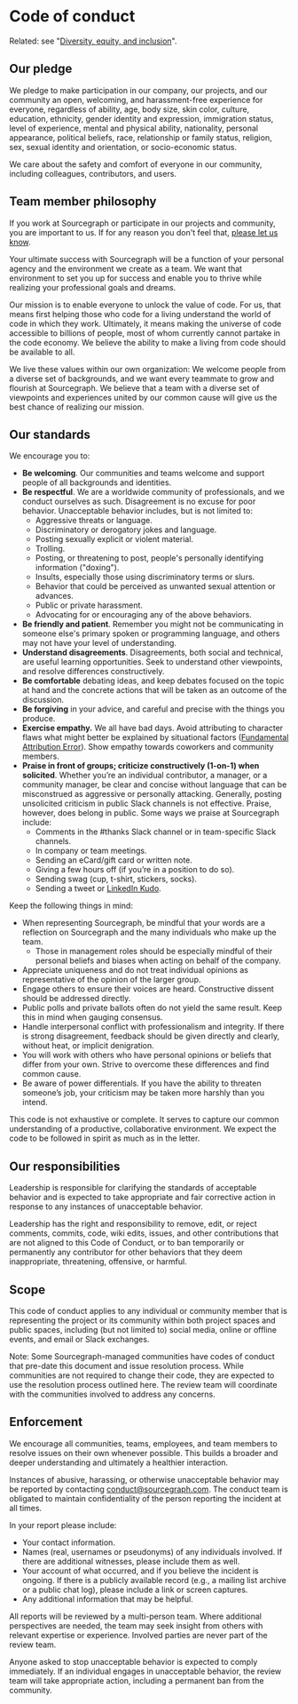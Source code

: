 # Code of conduct

Related: see "[Diversity, equity, and inclusion](dei.md)".

## Our pledge

We pledge to make participation in our company, our projects, and our community an open, welcoming, and harassment-free experience for everyone, regardless of ability, age, body size, skin color, culture, education, ethnicity, gender identity and expression, immigration status, level of experience, mental and physical ability, nationality, personal appearance, political beliefs, race, relationship or family status, religion, sex, sexual identity and orientation, or socio-economic status.

We care about the safety and comfort of everyone in our community, including colleagues, contributors, and users.

## Team member philosophy

If you work at Sourcegraph or participate in our projects and community, you are important to us. If for any reason you don't feel that, [please let us know](#enforcement).

Your ultimate success with Sourcegraph will be a function of your personal agency and the environment we create as a team. We want that environment to set you up for success and enable you to thrive while realizing your professional goals and dreams.

Our mission is to enable everyone to unlock the value of code. For us, that means first helping those who code for a living understand the world of code in which they work. Ultimately, it means making the universe of code accessible to billions of people, most of whom currently cannot partake in the code economy. We believe the ability to make a living from code should be available to all.

We live these values within our own organization: We welcome people from a diverse set of backgrounds, and we want every teammate to grow and flourish at Sourcegraph. We believe that a team with a diverse set of viewpoints and experiences united by our common cause will give us the best chance of realizing our mission.

## Our standards

We encourage you to:

- **Be welcoming**. Our communities and teams welcome and support people of all backgrounds and identities.
- **Be respectful**. We are a worldwide community of professionals, and we conduct ourselves as such. Disagreement is no excuse for poor behavior. Unacceptable behavior includes, but is not limited to:
    - Aggressive threats or language.
    - Discriminatory or derogatory jokes and language.
    - Posting sexually explicit or violent material.
    - Trolling.
    - Posting, or threatening to post, people's personally identifying information ("doxing").
    - Insults, especially those using discriminatory terms or slurs.
    - Behavior that could be perceived as unwanted sexual attention or advances.
    - Public or private harassment.
    - Advocating for or encouraging any of the above behaviors.
- **Be friendly and patient**. Remember you might not be communicating in someone else's primary spoken or programming language, and others may not have your level of understanding.
- **Understand disagreements**. Disagreements, both social and technical, are useful learning opportunities. Seek to understand other viewpoints, and resolve differences constructively.
- **Be comfortable** debating ideas, and keep debates focused on the topic at hand and the concrete actions that will be taken as an outcome of the discussion.
- **Be forgiving** in your advice, and careful and precise with the things you produce.
- **Exercise empathy.** We all have bad days. Avoid attributing to character flaws what might better be explained by situational factors ([Fundamental Attribution Error](https://en.wikipedia.org/wiki/Fundamental_attribution_error)). Show empathy towards coworkers and community members.
- **Praise in front of groups; criticize constructively (1-on-1) when solicited**. Whether you’re an individual contributor, a manager, or a community manager, be clear and concise without language that can be misconstrued as aggressive or personally attacking. Generally, posting unsolicited criticism in public Slack channels is not effective. Praise, however, does belong in public. Some ways we praise at Sourcegraph include:
    - Comments in the #thanks Slack channel or in team-specific Slack channels.
    - In company or team meetings.
    - Sending an eCard/gift card or written note.
    - Giving a few hours off (if you’re in a position to do so).
    - Sending swag (cup, t-shirt, stickers, socks).
    - Sending a tweet or [LinkedIn Kudo](https://blog.linkedin.com/2018/june/12/introducing-linkedin-kudos-say-thanks-and-show-your-appreciation).

Keep the following things in mind:

- When representing Sourcegraph, be mindful that your words are a reflection on Sourcegraph and the many individuals who make up the team.
    - Those in management roles should be especially mindful of their personal beliefs and biases when acting on behalf of the company.
- Appreciate uniqueness and do not treat individual opinions as representative of the opinion of the larger group.
- Engage others to ensure their voices are heard. Constructive dissent should be addressed directly.
-  Public polls and private ballots often do not yield the same result. Keep this in mind when gauging consensus.
- Handle interpersonal conflict with professionalism and integrity. If there is strong disagreement, feedback should be given directly and clearly, without heat, or implicit denigration.
- You will work with others who have personal opinions or beliefs that differ from your own. Strive to overcome these differences and find common cause.
- Be aware of power differentials. If you have the ability to threaten someone’s job, your criticism may be taken more harshly than you intend.

This code is not exhaustive or complete. It serves to capture our common understanding of a productive, collaborative environment. We expect the code to be followed in spirit as much as in the letter.

## Our responsibilities

Leadership is responsible for clarifying the standards of acceptable behavior and is expected to take appropriate and fair corrective action in response to any instances of unacceptable behavior.

Leadership has the right and responsibility to remove, edit, or reject comments, commits, code, wiki edits, issues, and other contributions that are not aligned to this Code of Conduct, or to ban temporarily or permanently any contributor for other behaviors that they deem inappropriate, threatening, offensive, or harmful.

## Scope

This code of conduct applies to any individual or community member that is representing the project or its community within both project spaces and public spaces, including (but not limited to) social media, online or offline events, and email or Slack exchanges.

Note: Some Sourcegraph-managed communities have codes of conduct that pre-date this document and issue resolution process. While communities are not required to change their code, they are expected to use the resolution process outlined here. The review team will coordinate with the communities involved to address any concerns.

## Enforcement

We encourage all communities, teams, employees, and team members to resolve issues on their own whenever possible. This builds a broader and deeper understanding and ultimately a healthier interaction.

Instances of abusive, harassing, or otherwise unacceptable behavior may be reported by contacting conduct@sourcegraph.com. The conduct team is obligated to maintain confidentiality of the person reporting the incident at all times.

In your report please include:

-   Your contact information.
-   Names (real, usernames or pseudonyms) of any individuals involved. If there are additional witnesses, please include them as well.
-   Your account of what occurred, and if you believe the incident is ongoing. If there is a publicly available record (e.g., a mailing list archive or a public chat log), please include a link or screen captures.
-   Any additional information that may be helpful.

All reports will be reviewed by a multi-person team. Where additional perspectives are needed, the team may seek insight from others with relevant expertise or experience. Involved parties are never part of the review team.

Anyone asked to stop unacceptable behavior is expected to comply immediately. If an individual engages in unacceptable behavior, the review team will take appropriate action, including a permanent ban from the community.

